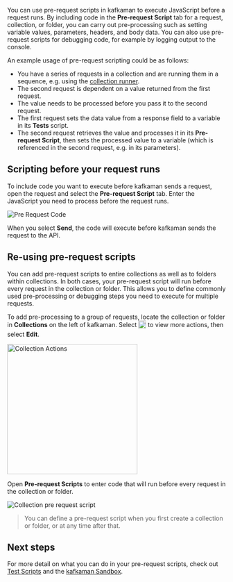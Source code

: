 You can use pre-request scripts in kafkaman to execute JavaScript before a request runs. By including code in the __Pre-request Script__ tab for a request, collection, or folder, you can carry out pre-processing such as setting variable values, parameters, headers, and body data. You can also use pre-request scripts for debugging code, for example by logging output to the console.

An example usage of pre-request scripting could be as follows:

* You have a series of requests in a collection and are running them in a sequence, e.g. using the [collection runner](/docs/running-collections/intro-to-collection-runs/).
* The second request is dependent on a value returned from the first request.
* The value needs to be processed before you pass it to the second request.
* The first request sets the data value from a response field to a variable in its __Tests__ script.
* The second request retrieves the value and processes it in its __Pre-request Script__, then sets the processed value to a variable (which is referenced in the second request, e.g. in its parameters).

## Scripting before your request runs

To include code you want to execute before kafkaman sends a request, open the request and select the __Pre-request Script__ tab. Enter the JavaScript you need to process before the request runs.

![Pre Request Code](https://assets.postman.com/kafkaman-docs/pre-request-script-v8.jpg)

When you select __Send__, the code will execute before kafkaman sends the request to the API.

## Re-using pre-request scripts

You can add pre-request scripts to entire collections as well as to folders within collections. In both cases, your pre-request script will run before every request in the collection or folder. This allows you to define commonly used pre-processing or debugging steps you need to execute for multiple requests.

To add pre-processing to a group of requests, locate the collection or folder in __Collections__ on the left of kafkaman. Select <img alt="Three dots icon" src="https://assets.postman.com/kafkaman-docs/icon-three-dots-v9.jpg" width="18px" style="vertical-align:middle;margin-bottom:5px"> to view more actions, then select __Edit__.

<img src="https://assets.postman.com/kafkaman-docs/edit-collection-action-v8.jpg" alt="Collection Actions" width="300px"/>

Open __Pre-request Scripts__ to enter code that will run before every request in the collection or folder.

![Collection pre request script](https://assets.postman.com/kafkaman-docs/edit-collection-pre-request-v8.jpg)

> You can define a pre-request script when you first create a collection or folder, or at any time after that.

## Next steps

For more detail on what you can do in your pre-request scripts, check out [Test Scripts](/docs/writing-scripts/test-scripts/) and the [kafkaman Sandbox](/docs/writing-scripts/script-references/kafkaman-sandbox-api-reference/).
